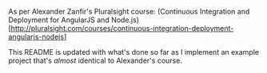 As per Alexander Zanfir's Pluralsight course: (Continuous Integration and Deployment for AngularJS and Node.js)[http://pluralsight.com/courses/continuous-integration-deployment-angularjs-nodejs]

This README is updated with what's done so far as I implement an example project that's *almost* identical to Alexander's course.

